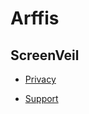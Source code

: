 # Arffis

## ScreenVeil
- [Privacy](http://screenveil.arffis.com/privacy.html)

- [Support](http://screenveil.arffis.com//support.html)
